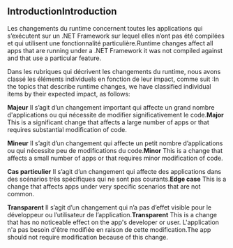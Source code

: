 ## <a name="introduction"></a><span data-ttu-id="f96b2-101">Introduction</span><span class="sxs-lookup"><span data-stu-id="f96b2-101">Introduction</span></span>
<span data-ttu-id="f96b2-102">Les changements du runtime concernent toutes les applications qui s’exécutent sur un .NET Framework sur lequel elles n’ont pas été compilées et qui utilisent une fonctionnalité particulière.</span><span class="sxs-lookup"><span data-stu-id="f96b2-102">Runtime changes affect all apps that are running under a .NET Framework it was not compiled against and that use a particular feature.</span></span>

<span data-ttu-id="f96b2-103">Dans les rubriques qui décrivent les changements du runtime, nous avons classé les éléments individuels en fonction de leur impact, comme suit :</span><span class="sxs-lookup"><span data-stu-id="f96b2-103">In the topics that describe runtime changes, we have classified individual items by their expected impact, as follows:</span></span>

<span data-ttu-id="f96b2-104">**Majeur** Il s’agit d’un changement important qui affecte un grand nombre d'applications ou qui nécessite de modifier significativement le code.</span><span class="sxs-lookup"><span data-stu-id="f96b2-104">**Major** This is a significant change that affects a large number of apps or that requires substantial modification of code.</span></span>

<span data-ttu-id="f96b2-105">**Mineur** Il s’agit d’un changement qui affecte un petit nombre d’applications ou qui nécessite peu de modifications du code.</span><span class="sxs-lookup"><span data-stu-id="f96b2-105">**Minor** This is a change that affects a small number of apps or that requires minor modification of code.</span></span>

<span data-ttu-id="f96b2-106">**Cas particulier** Il s’agit d’un changement qui affecte des applications dans des scénarios très spécifiques qui ne sont pas courants.</span><span class="sxs-lookup"><span data-stu-id="f96b2-106">**Edge case** This is a change that affects apps under very specific scenarios that are not common.</span></span>

<span data-ttu-id="f96b2-107">**Transparent** Il s’agit d’un changement qui n’a pas d’effet visible pour le développeur ou l’utilisateur de l’application.</span><span class="sxs-lookup"><span data-stu-id="f96b2-107">**Transparent** This is a change that has no noticeable effect on the app's developer or user.</span></span> <span data-ttu-id="f96b2-108">L'application n'a pas besoin d'être modifiée en raison de cette modification.</span><span class="sxs-lookup"><span data-stu-id="f96b2-108">The app should not require modification because of this change.</span></span>
